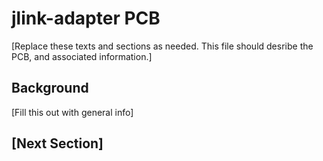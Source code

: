# jlink-adapter PCB

[Replace these texts and sections as needed.  This file should desribe the PCB, and associated information.]

## Background

[Fill this out with general info]

## [Next Section]